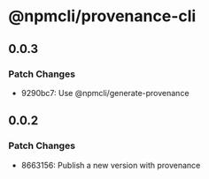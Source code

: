 # @npmcli/provenance-cli

## 0.0.3

### Patch Changes

- 9290bc7: Use @npmcli/generate-provenance

## 0.0.2

### Patch Changes

- 8663156: Publish a new version with provenance
